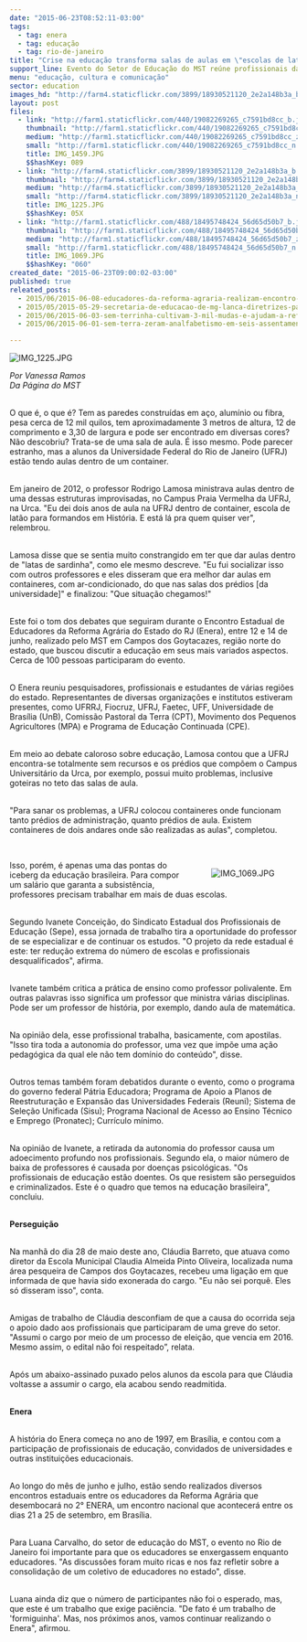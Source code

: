 ```yaml
---
date: "2015-06-23T08:52:11-03:00"
tags:
  - tag: enera
  - tag: educação
  - tag: rio-de-janeiro
title: "Crise na educação transforma salas de aulas em \"escolas de latão\""
support_line: Evento do Setor de Educação do MST reúne profissionais da área para a discussão de temas pertinentes ao campo .
menu: "educação, cultura e comunicação"
sector: education
images_hd: "http://farm4.staticflickr.com/3899/18930521120_2e2a148b3a_b.jpg"
layout: post
files:
  - link: "http://farm1.staticflickr.com/440/19082269265_c7591bd8cc_b.jpg"
    thumbnail: "http://farm1.staticflickr.com/440/19082269265_c7591bd8cc_t.jpg"
    medium: "http://farm1.staticflickr.com/440/19082269265_c7591bd8cc_z.jpg"
    small: "http://farm1.staticflickr.com/440/19082269265_c7591bd8cc_n.jpg"
    title: IMG_1459.JPG
    $$hashKey: 089
  - link: "http://farm4.staticflickr.com/3899/18930521120_2e2a148b3a_b.jpg"
    thumbnail: "http://farm4.staticflickr.com/3899/18930521120_2e2a148b3a_t.jpg"
    medium: "http://farm4.staticflickr.com/3899/18930521120_2e2a148b3a_z.jpg"
    small: "http://farm4.staticflickr.com/3899/18930521120_2e2a148b3a_n.jpg"
    title: IMG_1225.JPG
    $$hashKey: 05X
  - link: "http://farm1.staticflickr.com/488/18495748424_56d65d50b7_b.jpg"
    thumbnail: "http://farm1.staticflickr.com/488/18495748424_56d65d50b7_t.jpg"
    medium: "http://farm1.staticflickr.com/488/18495748424_56d65d50b7_z.jpg"
    small: "http://farm1.staticflickr.com/488/18495748424_56d65d50b7_n.jpg"
    title: IMG_1069.JPG
    $$hashKey: "060"
created_date: "2015-06-23T09:00:02-03:00"
published: true
releated_posts:
  - 2015/06/2015-06-08-educadores-da-reforma-agraria-realizam-encontro-em-preparacao-ao-2-enera.md
  - 2015/05/2015-05-29-secretaria-de-educacao-de-mg-lanca-diretrizes-para-a-educacao-do-campo.md
  - 2015/06/2015-06-03-sem-terrinha-cultivam-3-mil-mudas-e-ajudam-a-reflorestar-assentamento.md
  - 2015/06/2015-06-01-sem-terra-zeram-analfabetismo-em-seis-assentamentos-na-bahia.md

---
```

<p><img alt="IMG_1225.JPG" src="http://farm4.staticflickr.com/3899/18930521120_2e2a148b3a_b.jpg" /></p>

<p><em>Por Vanessa Ramos<br />
Da P&aacute;gina do MST</em></p>

<p><br />
O que &eacute;, o que &eacute;? Tem as paredes constru&iacute;das em a&ccedil;o, alum&iacute;nio ou fibra, pesa cerca de 12 mil quilos, tem aproximadamente 3 metros de altura, 12 de comprimento e 3,30 de largura e pode ser encontrado em diversas cores? N&atilde;o descobriu? Trata-se de uma sala de aula. &Eacute; isso mesmo. Pode parecer estranho, mas a alunos da Universidade Federal do Rio de Janeiro (UFRJ) est&atilde;o tendo aulas dentro de um container.</p>

<p><br />
Em janeiro de 2012, o professor Rodrigo Lamosa ministrava aulas dentro de uma dessas estruturas improvisadas, no Campus Praia Vermelha da UFRJ, na Urca. &quot;Eu dei dois anos de aula na UFRJ dentro de container, escola de lat&atilde;o para formandos em Hist&oacute;ria. E est&aacute; l&aacute; pra quem quiser ver&quot;, relembrou.</p>

<p><br />
Lamosa disse que se sentia muito constrangido em ter que dar aulas dentro de &quot;latas de sardinha&quot;, como ele mesmo descreve. &quot;Eu fui socializar isso com outros professores e eles disseram que era melhor dar aulas em containeres, com ar-condicionado, do que nas salas dos pr&eacute;dios [da universidade]&quot; e finalizou: &quot;Que situa&ccedil;&atilde;o chegamos!&quot;</p>

<p><br />
Este foi o tom dos debates que seguiram durante o Encontro Estadual de Educadores da Reforma Agr&aacute;ria do Estado do RJ (Enera), entre 12 e 14 de junho, realizado pelo MST em Campos dos Goytacazes, regi&atilde;o norte do estado, que buscou discutir a educa&ccedil;&atilde;o em seus mais variados aspectos. Cerca de 100 pessoas participaram do evento.</p>

<p><br />
O Enera reuniu pesquisadores, profissionais e estudantes de v&aacute;rias regi&otilde;es do estado. Representantes de diversas organiza&ccedil;&otilde;es e institutos estiveram presentes, como UFRRJ, Fiocruz, UFRJ, Faetec, UFF, Universidade de Bras&iacute;lia (UnB), Comiss&atilde;o Pastoral da Terra (CPT), Movimento dos Pequenos Agricultores (MPA) e Programa de Educa&ccedil;&atilde;o Continuada (CPE).</p>

<p><br />
Em meio ao debate caloroso sobre educa&ccedil;&atilde;o, Lamosa contou que a UFRJ encontra-se totalmente sem recursos e os pr&eacute;dios que comp&otilde;em o Campus Universit&aacute;rio da Urca, por exemplo, possui muito problemas, inclusive goteiras no teto das salas de aula.</p>

<p><br />
&quot;Para sanar os problemas, a UFRJ colocou containeres onde funcionam tanto pr&eacute;dios de administra&ccedil;&atilde;o, quanto pr&eacute;dios de aula. Existem containeres de dois andares onde s&atilde;o realizadas as aulas&quot;, completou.</p>

<p>&nbsp;</p>

<figure class="image" style="float:right"><img alt="IMG_1069.JPG" src="http://farm1.staticflickr.com/488/18495748424_56d65d50b7_b.jpg" />
<figcaption></figcaption>
</figure>

<p>Isso, por&eacute;m, &eacute; apenas uma das pontas do iceberg da educa&ccedil;&atilde;o brasileira. Para compor um sal&aacute;rio que garanta a subsist&ecirc;ncia, professores precisam trabalhar em mais de duas escolas.</p>

<p><br />
Segundo Ivanete Concei&ccedil;&atilde;o, do Sindicato Estadual dos Profissionais de Educa&ccedil;&atilde;o (Sepe), essa jornada de trabalho tira a oportunidade do professor de se especializar e de continuar os estudos. &quot;O projeto da rede estadual &eacute; este: ter redu&ccedil;&atilde;o extrema do n&uacute;mero de escolas e profissionais desqualificados&quot;, afirma.</p>

<p><br />
Ivanete tamb&eacute;m critica a pr&aacute;tica de ensino como professor polivalente. Em outras palavras isso significa um professor que ministra v&aacute;rias disciplinas. Pode ser um professor de hist&oacute;ria, por exemplo, dando aula de matem&aacute;tica.</p>

<p><br />
Na opini&atilde;o dela, esse profissional trabalha, basicamente, com apostilas. &quot;Isso tira toda a autonomia do professor, uma vez que imp&otilde;e uma a&ccedil;&atilde;o pedag&oacute;gica da qual ele n&atilde;o tem dom&iacute;nio do conte&uacute;do&quot;, disse.</p>

<p><br />
Outros temas tamb&eacute;m foram debatidos durante o evento, como o programa do governo federal P&aacute;tria Educadora; Programa de Apoio a Planos de Reestrutura&ccedil;&atilde;o e Expans&atilde;o das Universidades Federais (Reuni); Sistema de Sele&ccedil;&atilde;o Unificada (Sisu); Programa Nacional de Acesso ao Ensino T&eacute;cnico e Emprego (Pronatec); Curr&iacute;culo m&iacute;nimo.</p>

<p><br />
Na opini&atilde;o de Ivanete, a retirada da autonomia do professor causa um adoecimento profundo nos profissionais. Segundo ela, o maior n&uacute;mero de baixa de professores &eacute; causada por doen&ccedil;as psicol&oacute;gicas. &quot;Os profissionais de educa&ccedil;&atilde;o est&atilde;o doentes. Os que resistem s&atilde;o perseguidos e criminalizados. Este &eacute; o quadro que temos na educa&ccedil;&atilde;o brasileira&quot;, concluiu.</p>

<p><br />
<strong>Persegui&ccedil;&atilde;o</strong></p>

<p><br />
Na manh&atilde; do dia 28 de maio deste ano, Cl&aacute;udia Barreto, que atuava como diretor da Escola Municipal Claudia Almeida Pinto Oliveira, localizada numa &aacute;rea pesqueira de Campos dos Goytacazes, recebeu uma liga&ccedil;&atilde;o em que informada de que havia sido exonerada do cargo. &quot;Eu n&atilde;o sei porqu&ecirc;. Eles s&oacute; disseram isso&quot;, conta.</p>

<p><br />
Amigas de trabalho de Cl&aacute;udia desconfiam de que a causa do ocorrida seja o apoio dado aos profissionais que participaram de uma greve do setor. &quot;Assumi o cargo por meio de um processo de elei&ccedil;&atilde;o, que vencia em 2016. Mesmo assim, o edital n&atilde;o foi respeitado&rdquo;, relata.</p>

<p><br />
Ap&oacute;s um abaixo-assinado puxado pelos alunos da escola para que Cl&aacute;udia voltasse a assumir o cargo, ela acabou sendo readmitida.</p>

<p><br />
<strong>Enera</strong></p>

<p><br />
A hist&oacute;ria do Enera come&ccedil;a no ano de 1997, em Bras&iacute;lia, e contou com a participa&ccedil;&atilde;o de profissionais de educa&ccedil;&atilde;o, convidados de universidades e outras institui&ccedil;&otilde;es educacionais.</p>

<p><br />
Ao longo do m&ecirc;s de junho e julho, est&atilde;o sendo realizados diversos encontros estaduais entre os educadores da Reforma Agr&aacute;ria que desembocar&aacute; no 2&deg; ENERA, um encontro nacional que acontecer&aacute; entre os dias 21 a 25 de setembro, em Bras&iacute;lia.</p>

<p><br />
Para Luana Carvalho, do setor de educa&ccedil;&atilde;o do MST, o evento no Rio de Janeiro foi importante para que os educadores se enxergassem enquanto educadores. &quot;As discuss&otilde;es foram muito ricas e nos faz refletir sobre a consolida&ccedil;&atilde;o de um coletivo de educadores no estado&quot;, disse.</p>

<p><br />
Luana ainda diz que o n&uacute;mero de participantes n&atilde;o foi o esperado, mas, que este &eacute; um trabalho que exige paci&ecirc;ncia. &quot;De fato &eacute; um trabalho de &#39;formiguinha&#39;. Mas, nos pr&oacute;ximos anos, vamos continuar realizando o Enera&quot;, afirmou.</p>
